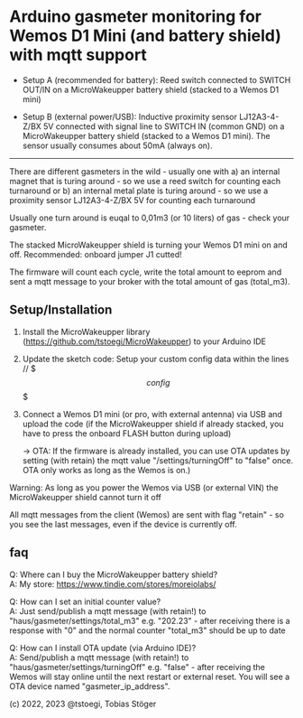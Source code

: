 # Arduino gasmeter monitoring for Wemos D1 Mini (and battery shield) with mqtt support
  
- Setup A (recommended for battery): Reed switch connected to SWITCH OUT/IN on a MicroWakeupper battery shield (stacked to a Wemos D1 mini)

- Setup B (external power/USB): Inductive proximity sensor LJ12A3-4-Z/BX 5V connected with signal line to SWITCH IN (common GND) on a MicroWakeupper battery shield (stacked to a Wemos D1 mini). The sensor usually consumes about 50mA (always on).
  
---

There are different gasmeters in the wild - usually one with 
a) an internal magnet that is turing around - so we use a reed switch for counting each turnaround
or
b) an internal metal plate is turing around - so we use a proximity sensor LJ12A3-4-Z/BX 5V for counting each turnaround

Usually one turn around is euqal to 0,01m3 (or 10 liters) of gas - check your gasmeter.

The stacked MicroWakeupper shield is turning your Wemos D1 mini on and off. Recommended: onboard jumper J1 cutted!
  
The firmware will count each cycle, write the total amount to eeprom and sent a mqtt message to your broker with the total amount of gas (total_m3).
  
## Setup/Installation
1. Install the MicroWakeupper library (https://github.com/tstoegi/MicroWakeupper) to your Arduino IDE 
2. Update the sketch code: Setup your custom config data within the lines // $$$config$$$
3. Connect a Wemos D1 mini (or pro, with external antenna) via USB and upload the code (if the MicroWakeupper shield if already stacked, you have to press the onboard FLASH button during upload) 
   
   -> OTA: If the firmware is already installed, you can use OTA updates by setting (with retain) the mqtt value "/settings/turningOff" to "false" once. OTA only works as long as the Wemos is on.)
  
Warning: As long as you power the Wemos via USB (or external VIN) the MicroWakeupper shield cannot turn it off

All mqtt messages from the client (Wemos) are sent with flag "retain" - so you see the last messages, even if the device is currently off.
  
## faq
Q: Where can I buy the MicroWakeupper battery shield?
<br>
A: My store: https://www.tindie.com/stores/moreiolabs/

Q: How can I set an initial counter value?
<br>
A: Just send/publish a mqtt message (with retain!) to "haus/gasmeter/settings/total_m3" e.g. "202.23" - after receiving there is a response with "0" and the normal counter "total_m3" should be up to date

Q: How can I install OTA update (via Arduino IDE)?
<br>
A: Send/publish a mqtt message (with retain!) to "haus/gasmeter/settings/turningOff" e.g. "false" - after receiving the Wemos will stay online until the next restart or external reset. You will see a OTA device named "gasmeter_ip_address".
  
(c) 2022, 2023 @tstoegi, Tobias Stöger
  
